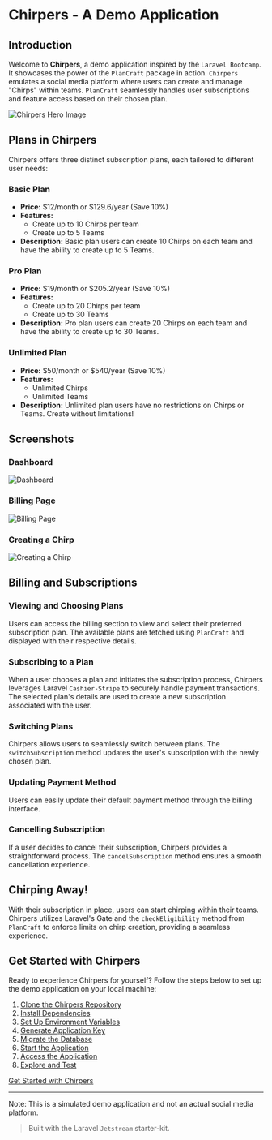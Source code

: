 # Chirpers - A Demo Application

## Introduction

Welcome to **Chirpers**, a demo application inspired by the `Laravel Bootcamp`. It showcases the power of the `PlanCraft` package in action. `Chirpers` emulates a social media platform where users can create and manage "Chirps" within teams. `PlanCraft` seamlessly handles user subscriptions and feature access based on their chosen plan.

![Chirpers Hero Image](https://realrashid.github.io/plan-craft/assets/hero.3500a2cc.png)

## Plans in Chirpers

Chirpers offers three distinct subscription plans, each tailored to different user needs:

### Basic Plan
- **Price:** $12/month or $129.6/year (Save 10%)
- **Features:**
  - Create up to 10 Chirps per team
  - Create up to 5 Teams
- **Description:** Basic plan users can create 10 Chirps on each team and have the ability to create up to 5 Teams.

### Pro Plan
- **Price:** $19/month or $205.2/year (Save 10%)
- **Features:**
  - Create up to 20 Chirps per team
  - Create up to 30 Teams
- **Description:** Pro plan users can create 20 Chirps on each team and have the ability to create up to 30 Teams.

### Unlimited Plan
- **Price:** $50/month or $540/year (Save 10%)
- **Features:**
  - Unlimited Chirps
  - Unlimited Teams
- **Description:** Unlimited plan users have no restrictions on Chirps or Teams. Create without limitations!

## Screenshots

### Dashboard

![Dashboard](https://realrashid.github.io/plan-craft/assets/dashboard.35ba75ff.png)

### Billing Page

![Billing Page](https://realrashid.github.io/plan-craft/assets/billing.0aa70524.png)

### Creating a Chirp

![Creating a Chirp](https://realrashid.github.io/plan-craft/assets/create.5d584063.png)

## Billing and Subscriptions

### Viewing and Choosing Plans

Users can access the billing section to view and select their preferred subscription plan. The available plans are fetched using `PlanCraft` and displayed with their respective details.

### Subscribing to a Plan

When a user chooses a plan and initiates the subscription process, Chirpers leverages Laravel `Cashier-Stripe` to securely handle payment transactions. The selected plan's details are used to create a new subscription associated with the user.

### Switching Plans

Chirpers allows users to seamlessly switch between plans. The `switchSubscription` method updates the user's subscription with the newly chosen plan.

### Updating Payment Method

Users can easily update their default payment method through the billing interface.

### Cancelling Subscription

If a user decides to cancel their subscription, Chirpers provides a straightforward process. The `cancelSubscription` method ensures a smooth cancellation experience.

## Chirping Away!

With their subscription in place, users can start chirping within their teams. Chirpers utilizes Laravel's Gate and the `checkEligibility` method from `PlanCraft` to enforce limits on chirp creation, providing a seamless experience.

## Get Started with Chirpers

Ready to experience Chirpers for yourself? Follow the steps below to set up the demo application on your local machine:

1. [Clone the Chirpers Repository](https://realrashid.github.io/plan-craft/demo/get-started.md#step-1-clone-the-repository)
2. [Install Dependencies](https://realrashid.github.io/plan-craft/demo/get-started.md#step-2-install-dependencies)
3. [Set Up Environment Variables](https://realrashid.github.io/plan-craft/demo/get-started.md#step-3-set-up-environment-variables)
4. [Generate Application Key](https://realrashid.github.io/plan-craft/demo/get-started.md#step-4-generate-application-key)
5. [Migrate the Database](https://realrashid.github.io/plan-craft/demo/get-started.md#step-5-migrate-the-database)
6. [Start the Application](https://realrashid.github.io/plan-craft/demo/get-started.md#step-7-start-the-application)
7. [Access the Application](https://realrashid.github.io/plan-craft/demo/get-started.md#step-8-access-the-application)
8. [Explore and Test](https://realrashid.github.io/plan-craft/demo/get-started.md#step-9-explore-and-test)

[Get Started with Chirpers](https://realrashid.github.io/plan-craft/demo/get-started.md)

---

Note: This is a simulated demo application and not an actual social media platform.

> Built with the Laravel `Jetstream` starter-kit.
